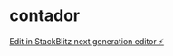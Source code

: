 # contador

[Edit in StackBlitz next generation editor ⚡️](https://stackblitz.com/~/github.com/JOSEonSOLANA/contador)
